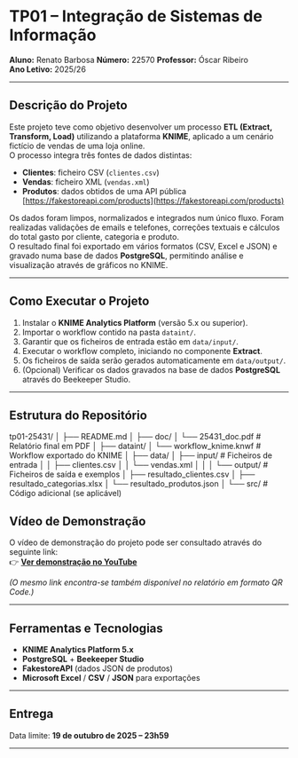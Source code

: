 # TP01 – Integração de Sistemas de Informação  
**Aluno:** Renato Barbosa 
**Número:** 22570
**Professor:** Óscar Ribeiro  
**Ano Letivo:** 2025/26  

---

##  Descrição do Projeto
Este projeto teve como objetivo desenvolver um processo **ETL (Extract, Transform, Load)** utilizando a plataforma **KNIME**, aplicado a um cenário fictício de vendas de uma loja online.  
O processo integra três fontes de dados distintas:  
- **Clientes**: ficheiro CSV (`clientes.csv`)  
- **Vendas**: ficheiro XML (`vendas.xml`)  
- **Produtos**: dados obtidos de uma API pública [https://fakestoreapi.com/products](https://fakestoreapi.com/products)  

Os dados foram limpos, normalizados e integrados num único fluxo. Foram realizadas validações de emails e telefones, correções textuais e cálculos do total gasto por cliente, categoria e produto.  
O resultado final foi exportado em vários formatos (CSV, Excel e JSON) e gravado numa base de dados **PostgreSQL**, permitindo análise e visualização através de gráficos no KNIME.

---

##  Como Executar o Projeto
1. Instalar o **KNIME Analytics Platform** (versão 5.x ou superior).  
2. Importar o workflow contido na pasta `dataint/`.  
3. Garantir que os ficheiros de entrada estão em `data/input/`.  
4. Executar o workflow completo, iniciando no componente **Extract**.  
5. Os ficheiros de saída serão gerados automaticamente em `data/output/`.  
6. (Opcional) Verificar os dados gravados na base de dados **PostgreSQL** através do Beekeeper Studio.  

---

##  Estrutura do Repositório
tp01-25431/
│
├── README.md
│
├── doc/
│ └── 25431_doc.pdf # Relatório final em PDF
│
├── dataint/
│ └── workflow_knime.knwf # Workflow exportado do KNIME
│
├── data/
│ ├── input/ # Ficheiros de entrada
│ │ ├── clientes.csv
│ │ └── vendas.xml
│ │
│ └── output/ # Ficheiros de saída e exemplos
│ ├── resultado_clientes.csv
│ ├── resultado_categorias.xlsx
│ └── resultado_produtos.json
│
└── src/ # Código adicional (se aplicável)

##  Vídeo de Demonstração
O vídeo de demonstração do projeto pode ser consultado através do seguinte link:  
👉 [**Ver demonstração no YouTube**](https://youtu.be/TSlvSnjiV5E)

*(O mesmo link encontra-se também disponível no relatório em formato QR Code.)*

---

##  Ferramentas e Tecnologias
- **KNIME Analytics Platform 5.x**  
- **PostgreSQL** + **Beekeeper Studio**  
- **FakestoreAPI** (dados JSON de produtos)  
- **Microsoft Excel** / **CSV** / **JSON** para exportações  

---

## Entrega
Data limite: **19 de outubro de 2025 – 23h59**  

---